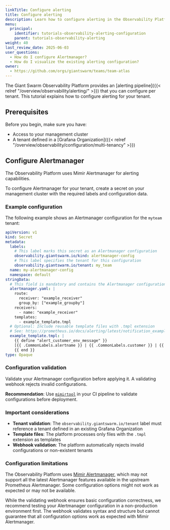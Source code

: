 ```yaml
---
linkTitle: Configure alerting
title: Configure alerting
description: Learn how to configure alerting in the Observability Platform.
menu:
  principal:
    identifier: tutorials-observability-alerting-configuration
    parent: tutorials-observability-alerting
weight: 40
last_review_date: 2025-06-03
user_questions:
  - How do I configure Alertmanager?
  - How do I visualize the existing alerting configuration?
owner:
  - https://github.com/orgs/giantswarm/teams/team-atlas
---
```


The Giant Swarm Observability Platform provides an [alerting pipeline]({{< relref "/overview/observability/alerting/" >}}) that you can configure per tenant. This tutorial explains how to configure alerting for your tenant.

## Prerequisites

Before you begin, make sure you have:

- Access to your management cluster
- A tenant defined in a [Grafana Organization]({{< relref "/overview/observability/configuration/multi-tenancy" >}})

## Configure Alertmanager

The Observability Platform uses Mimir Alertmanager for alerting capabilities.

To configure Alertmanager for your tenant, create a secret on your management cluster with the required labels and configuration data.

### Example configuration

The following example shows an Alertmanager configuration for the `myteam` tenant:

```yaml
apiVersion: v1
kind: Secret
metadata:
  labels:
    # This label marks this secret as an Alertmanager configuration
    observability.giantswarm.io/kind: alertmanager-config
    # This label specifies the tenant for this configuration
    observability.giantswarm.io/tenant: my_team
  name: my-alertmanager-config
  namespace: default
stringData:
  # This field is mandatory and contains the Alertmanager configuration
  alertmanager.yaml: |
    route:
      receiver: "example_receiver"
      group_by: ["example_groupby"]
    receivers:
      - name: "example_receiver"
    templates:
      - example_template.tmpl
  # Optional: Include reusable template files with .tmpl extension
  # See: https://prometheus.io/docs/alerting/latest/notification_examples/#defining-reusable-templates
  example_template.tmpl: |
    {{ define "alert_customer_env_message" }}
    [{{ .CommonLabels.alertname }} | {{ .CommonLabels.customer }} | {{ .CommonLabels.environment }}]
    {{ end }}
type: Opaque
```

### Configuration validation

Validate your Alertmanager configuration before applying it. A validating webhook rejects invalid configurations.

**Recommendation**: Use [`mimirtool`](https://grafana.com/docs/mimir/latest/manage/tools/mimirtool/#validate-alertmanager-configuration) in your CI pipeline to validate configurations before deployment.

### Important considerations

- **Tenant validation**: The `observability.giantswarm.io/tenant` label must reference a tenant defined in an existing Grafana Organization
- **Template files**: The platform processes only files with the `.tmpl` extension as templates
- **Webhook validation**: The platform automatically rejects invalid configurations or non-existent tenants

### Configuration limitations

The Observability Platform uses [Mimir Alertmanager](https://grafana.com/docs/mimir/latest/references/architecture/components/alertmanager/), which may not support all the latest Alertmanager features available in the upstream Prometheus Alertmanager. Some configuration options might not work as expected or may not be available.

While the validating webhook ensures basic configuration correctness, we recommend testing your Alertmanager configuration in a non-production environment first. The webhook validates syntax and structure but cannot guarantee that all configuration options work as expected with Mimir Alertmanager.
